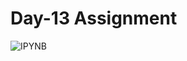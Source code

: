 # Day-13 Assignment
![IPYNB](https://github.com/anmol-sinha-coder/LetsUpgrade-AI_ML/edit/master/Week-3/Assignment-8.ipynb)
